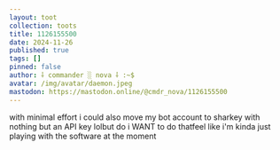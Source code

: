 ```yaml
---
layout: toot
collection: toots
title: 1126155500
date: 2024-11-26
published: true
tags: []
pinned: false
author: ⸸ commander ░ nova ⸸ :~$
avatar: /img/avatar/daemon.jpeg
mastodon: https://mastodon.online/@cmdr_nova/1126155500
---
```


with minimal effort i could also move my bot account to sharkey with nothing but an API key lolbut do i WANT to do thatfeel like i'm kinda just playing with the software at the moment
